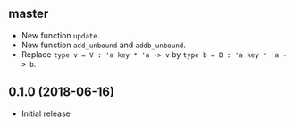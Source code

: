 ## master

* New function `update`.
* New function `add_unbound` and `addb_unbound`.
* Replace `type v = V : 'a key * 'a -> v` by `type b = B : 'a key * 'a -> b`.

## 0.1.0 (2018-06-16)

* Initial release
